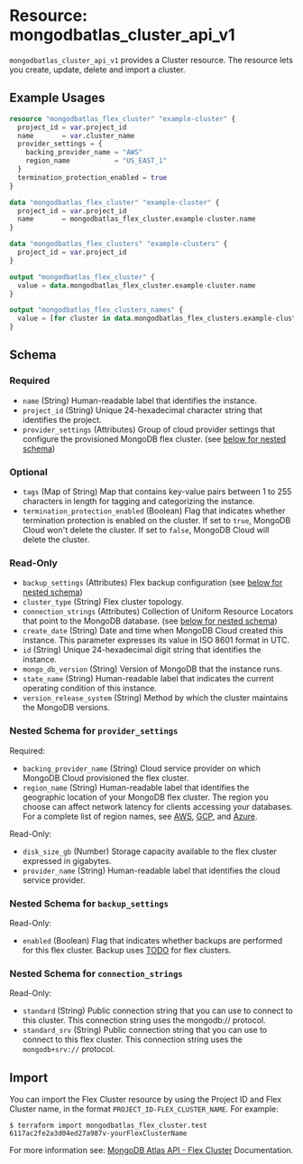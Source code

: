 # Resource: mongodbatlas_cluster_api_v1

`mongodbatlas_cluster_api_v1` provides a Cluster resource. The resource lets you create, update, delete and import a cluster.


## Example Usages

```terraform
resource "mongodbatlas_flex_cluster" "example-cluster" {
  project_id = var.project_id
  name       = var.cluster_name
  provider_settings = {
    backing_provider_name = "AWS"
    region_name           = "US_EAST_1"
  }
  termination_protection_enabled = true
}

data "mongodbatlas_flex_cluster" "example-cluster" {
  project_id = var.project_id
  name       = mongodbatlas_flex_cluster.example-cluster.name
}

data "mongodbatlas_flex_clusters" "example-clusters" {
  project_id = var.project_id
}

output "mongodbatlas_flex_cluster" {
  value = data.mongodbatlas_flex_cluster.example-cluster.name
}

output "mongodbatlas_flex_clusters_names" {
  value = [for cluster in data.mongodbatlas_flex_clusters.example-clusters.results : cluster.name]
}
```

<!-- schema generated by tfplugindocs -->
## Schema

### Required

- `name` (String) Human-readable label that identifies the instance.
- `project_id` (String) Unique 24-hexadecimal character string that identifies the project.
- `provider_settings` (Attributes) Group of cloud provider settings that configure the provisioned MongoDB flex cluster. (see [below for nested schema](#nestedatt--provider_settings))

### Optional

- `tags` (Map of String) Map that contains key-value pairs between 1 to 255 characters in length for tagging and categorizing the instance.
- `termination_protection_enabled` (Boolean) Flag that indicates whether termination protection is enabled on the cluster. If set to `true`, MongoDB Cloud won't delete the cluster. If set to `false`, MongoDB Cloud will delete the cluster.

### Read-Only

- `backup_settings` (Attributes) Flex backup configuration (see [below for nested schema](#nestedatt--backup_settings))
- `cluster_type` (String) Flex cluster topology.
- `connection_strings` (Attributes) Collection of Uniform Resource Locators that point to the MongoDB database. (see [below for nested schema](#nestedatt--connection_strings))
- `create_date` (String) Date and time when MongoDB Cloud created this instance. This parameter expresses its value in ISO 8601 format in UTC.
- `id` (String) Unique 24-hexadecimal digit string that identifies the instance.
- `mongo_db_version` (String) Version of MongoDB that the instance runs.
- `state_name` (String) Human-readable label that indicates the current operating condition of this instance.
- `version_release_system` (String) Method by which the cluster maintains the MongoDB versions.

<a id="nestedatt--provider_settings"></a>
### Nested Schema for `provider_settings`

Required:

- `backing_provider_name` (String) Cloud service provider on which MongoDB Cloud provisioned the flex cluster.
- `region_name` (String) Human-readable label that identifies the geographic location of your MongoDB flex cluster. The region you choose can affect network latency for clients accessing your databases. For a complete list of region names, see [AWS](https://docs.atlas.mongodb.com/reference/amazon-aws/#std-label-amazon-aws), [GCP](https://docs.atlas.mongodb.com/reference/google-gcp/), and [Azure](https://docs.atlas.mongodb.com/reference/microsoft-azure/).

Read-Only:

- `disk_size_gb` (Number) Storage capacity available to the flex cluster expressed in gigabytes.
- `provider_name` (String) Human-readable label that identifies the cloud service provider.


<a id="nestedatt--backup_settings"></a>
### Nested Schema for `backup_settings`

Read-Only:

- `enabled` (Boolean) Flag that indicates whether backups are performed for this flex cluster. Backup uses [TODO](TODO) for flex clusters.


<a id="nestedatt--connection_strings"></a>
### Nested Schema for `connection_strings`

Read-Only:

- `standard` (String) Public connection string that you can use to connect to this cluster. This connection string uses the mongodb:// protocol.
- `standard_srv` (String) Public connection string that you can use to connect to this flex cluster. This connection string uses the `mongodb+srv://` protocol.

## Import 
You can import the Flex Cluster resource by using the Project ID and Flex Cluster name, in the format `PROJECT_ID-FLEX_CLUSTER_NAME`. For example:
```
$ terraform import mongodbatlas_flex_cluster.test 6117ac2fe2a3d04ed27a987v-yourFlexClusterName
```

For more information see: [MongoDB Atlas API - Flex Cluster](https://www.mongodb.com/docs/atlas/reference/api-resources-spec/#tag/Flex-Clusters/operation/createFlexcluster) Documentation.
